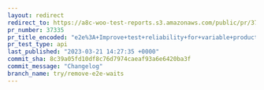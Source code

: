 ```yaml
---
layout: redirect
redirect_to: https://a8c-woo-test-reports.s3.amazonaws.com/public/pr/37335/api/index.html
pr_number: 37335
pr_title_encoded: "e2e%3A+Improve+test+reliability+for+variable+products+tests"
pr_test_type: api
last_published: "2023-03-21 14:27:35 +0000"
commit_sha: 8c39a05fd10df8c76d7974caeaf93a6e6420ba3f
commit_message: "Changelog"
branch_name: try/remove-e2e-waits
---
```

